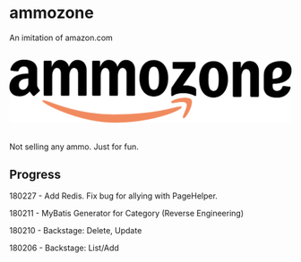 # ammozone
An imitation of amazon.com

&nbsp;
![logo](src/main/webapp/img/ammozone.png)
&nbsp;

Not selling any ammo. Just for fun.

## Progress

180227 - Add Redis. Fix bug for allying with PageHelper.

180211 - MyBatis Generator for Category (Reverse Engineering)

180210 - Backstage: Delete, Update

180206 - Backstage: List/Add